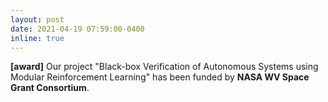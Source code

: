 ```yaml
---
layout: post
date: 2021-04-19 07:59:00-0400
inline: true
---
```


**[award]** Our project "Black-box Verification of Autonomous Systems using Modular Reinforcement Learning" has been funded by **NASA WV Space Grant Consortium**.
